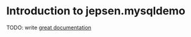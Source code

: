 # Introduction to jepsen.mysqldemo

TODO: write [great documentation](http://jacobian.org/writing/what-to-write/)
